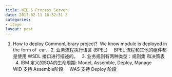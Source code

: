 ```yaml
---
title: WID & Process Server
date: 2017-02-11 18:32:31 Z
categories:
- iteye
layout: post
---
```


1. How to deploy CommonLibrary project?  We know module is deployed in the form of  ear.   2. 业务流程执行语言 (BPEL)     BPEL 流程和其他的组件都是使用 WSDL 接口进行描述的。   3. 业务规则有两种类型：规则集 和决策表   4. IBM 定义的SOA的生命周期: Model, Assemble, Deploy, Manage     WID 支持 Assemble阶段     WAS 支持 Deploy 阶段